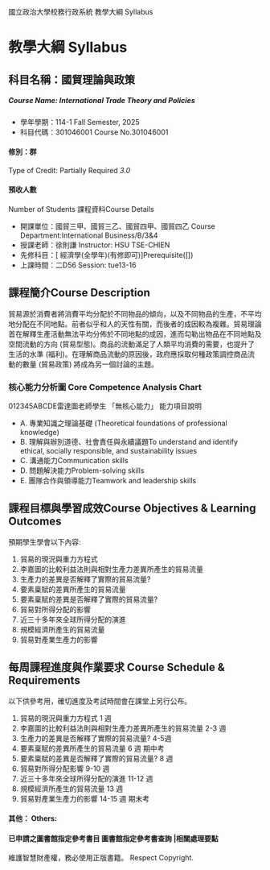 國立政治大學校務行政系統 教學大綱 Syllabus
# 教學大綱 Syllabus
##  科目名稱：國貿理論與政策
#####  Course Name: International Trade Theory and Policies
  * 學年學期：114-1 Fall Semester, 2025 
  * 科目代碼：301046001 Course No.301046001
#### 修別：群
Type of Credit: Partially Required 
_3.0_
#### 預收人數
Number of Students
課程資料Course Details
  * 開課單位：國貿三甲、國貿三乙、國貿四甲、國貿四乙 Course Department:International Business/B/3&4 
  * 授課老師：徐則謙 Instructor: HSU TSE-CHIEN 
  * 先修科目：[ 經濟學(全學年)(有修即可)]Prerequisite([])
  * 上課時間：二D56 Session: tue13-16
##  課程簡介Course Description
貿易源於消費者將消費平均分配於不同物品的傾向，以及不同物品的生產，不平均地分配在不同地點。前者似乎和人的天性有關，而後者的成因較為複雜。貿易理論首在解釋生產活動無法平均分佈於不同地點的成因，進而勾勒出物品在不同地點及空間流動的方向 (貿易型態)。商品的流動滿足了人類平均消費的需要，也提升了生活的水準 (福利)。在理解商品流動的原因後，政府應採取何種政策調控商品流動的數量 (貿易政策) 將成為另一個討論的主題。
###  核心能力分析圖 Core Competence Analysis Chart
012345ABCDE雷達圖老師學生
「無核心能力」 
能力項目說明
  * A. 專業知識之理論基礎 (Theoretical foundations of professional knowledge)
  * B. 理解與辦別道德、社會責任與永續議題To understand and identify ethical, socially responsible, and sustainability issues
  * C. 溝通能力Communication skills
  * D. 問題解決能力Problem-solving skills
  * E. 團隊合作與領導能力Teamwork and leadership skills
##  課程目標與學習成效Course Objectives & Learning Outcomes 
預期學生學會以下內容:
1. 貿易的現況與重力方程式 
2. 李嘉圖的比較利益法則與相對生產力差異所產生的貿易流量 
3. 生產力的差異是否解釋了實際的貿易流量? 
4. 要素稟賦的差異所產生的貿易流量 
5. 要素稟賦的差異是否解釋了實際的貿易流量? 
6. 貿易對所得分配的影響
7. 近三十多年來全球所得分配的演進 
8. 規模經濟所產生的貿易流量 
9. 貿易對產業生產力的影響
##  每周課程進度與作業要求 Course Schedule & Requirements
以下供參考用，確切進度及考試時間會在課堂上另行公布。
1. 貿易的現況與重力方程式 1 週
2. 李嘉圖的比較利益法則與相對生產力差異所產生的貿易流量 2-3 週
3. 生產力的差異是否解釋了實際的貿易流量? 4-5週
4. 要素稟賦的差異所產生的貿易流量 6 週
期中考
5. 要素稟賦的差異是否解釋了實際的貿易流量? 8 週
6. 貿易對所得分配影響 9-10 週
7. 近三十多年來全球所得分配的演進 11-12 週
8. 規模經濟所產生的貿易流量 13 週
9. 貿易對產業生產力的影響 14-15 週
期末考
####  其他： Others:
####  已申請之圖書館指定參考書目  圖書館指定參考書查詢 |相關處理要點
維護智慧財產權，務必使用正版書籍。 Respect Copyright.